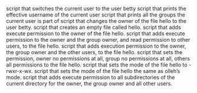 script that switches the current user to the user betty
script that prints the effective username of the current user
script that prints all the groups the current user is part of
script that changes the owner of the file hello to the user betty.
script that creates an empty file called hello.
script that adds execute permission to the owner of the file hello.
script that adds execute permission to the owner and the group owner, and read permission to other users, to the file hello.
script that adds execution permission to the owner, the group owner and the other users, to the file hello.
script that sets the permission, owner no permissions at all, group no permissions at all, others all permissions to the file hello.
script that sets the mode of the file hello to -rwxr-x-wx.
script that sets the mode of the file hello the same as olleh’s mode.
script that adds execute permission to all subdirectories of the current directory for the owner, the group owner and all other users.
